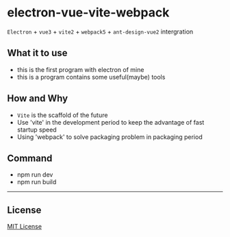 # electron-vue-vite-webpack

`Electron` + `vue3` + `vite2` + `webpack5` + `ant-design-vue2` intergration

## What it to use

- this is the first program with electron of mine
- this is a program contains some useful(maybe) tools

## How and Why

- `Vite` is the scaffold of the future
- Use 'vite' in the development period to keep the advantage of fast startup speed
- Using 'webpack' to solve packaging problem in packaging period

## Command

- npm run dev
- npm run build

---

## License

[MIT License](https://opensource.org/licenses/MIT)
